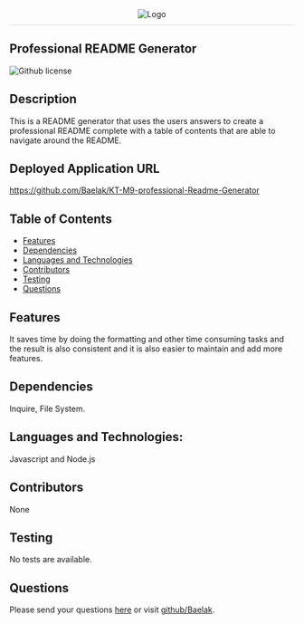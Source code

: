 
  <div style="display: flex; justify-content: center; border-bottom: 1px solid #ddd; padding-bottom: 10px; margin-bottom: 20px;">
  <img src="../generatedQR.png" alt="Logo" style="max-height: 200px; max-width: 200px;">
</div>
   
## Professional README Generator

![Github license](https://img.shields.io/badge/license-None-green.svg)
## Description
This is a README generator that uses the users answers to create a professional README complete with a table of contents that are able to navigate around the README.
## Deployed Application URL
https://github.com/Baelak/KT-M9-professional-Readme-Generator
## Table of Contents
* [Features](#features)
* [Dependencies](#dependencies)
* [Languages and Technologies](#languages-and-technologies)
* [Contributors](#contributors)
* [Testing](#testing)
* [Questions](#questions)
## Features
It saves time by doing the formatting and other time consuming tasks and the result is also consistent and it is also easier to maintain and  add more features.
## Dependencies
Inquire, File System.
## Languages and Technologies:
Javascript and Node.js
## Contributors
None
## Testing
No tests are available.
## Questions
Please send your questions [here](mailto:teklemichaelkaleab@gmail.com?subject=[GitHub]%20Dev%20Connect) or visit [github/Baelak](https://github.com/Baelak).
